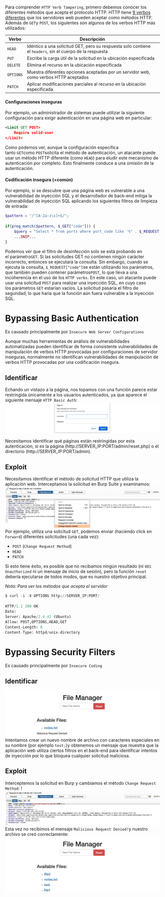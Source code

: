 Para comprender `HTTP Verb Tampering`, primero debemos conocer los diferentes métodos que acepta el protocolo HTTP. HTTP tiene [9 verbos diferentes](https://developer.mozilla.org/en-US/docs/Web/HTTP/Methods) que los servidores web pueden aceptar como métodos HTTP. Además de `GET`y `POST`, los siguientes son algunos de los verbos HTTP más utilizados:

| Verbo     | Descripción                                                                                               |
| --------- | --------------------------------------------------------------------------------------------------------- |
| `HEAD`    | Idéntico a una solicitud GET, pero su respuesta solo contiene el `headers`, sin el cuerpo de la respuesta |
| `PUT`     | Escribe la carga útil de la solicitud en la ubicación especificada                                        |
| `DELETE`  | Elimina el recurso en la ubicación especificada                                                           |
| `OPTIONS` | Muestra diferentes opciones aceptadas por un servidor web, como verbos HTTP aceptados                     |
| `PATCH`   | Aplicar modificaciones parciales al recurso en la ubicación especificada                                  |

#### Configuraciones inseguras

Por ejemplo, un administrador de sistemas puede utilizar la siguiente configuración para exigir autenticación en una página web en particular:

```xml
<Limit GET POST>
    Require valid-user
</Limit>
```

Como podemos ver, aunque la configuración especifica tanto `GET`como `POST`solicita el método de autenticación, un atacante puede usar un método HTTP diferente (como `HEAD`) para eludir este mecanismo de autenticación por completo. Esto finalmente conduce a una omisión de la autenticación.
#### Codificación insegura (+común)
Por ejemplo, si se descubre que una página web es vulnerable a una vulnerabilidad de inyección SQL y el desarrollador de back-end mitiga la vulnerabilidad de inyección SQL aplicando los siguientes filtros de limpieza de entrada:

```php
$pattern = "/^[A-Za-z\s]+$/";

if(preg_match($pattern, $_GET["code"])) {
    $query = "Select * from ports where port_code like '%" . $_REQUEST["code"] . "%'";
    ...SNIP...
}
```

Podemos ver que el filtro de desinfección solo se está probando en el parámetro`GET`. Si las solicitudes GET no contienen ningún carácter incorrecto, entonces se ejecutará la consulta. Sin embargo, cuando se ejecuta la consulta, `$_REQUEST["code"]`se están utilizando los parámetros, que también pueden contener parámetros`POST`, lo que lleva a una incoherencia en el uso de los `HTTP verbs`. En este caso, un atacante puede usar una solicitud `POST` para realizar una inyección SQL, en cuyo caso los parámetros `GET` estarían vacíos. La solicitud pasaría el filtro de seguridad, lo que haría que la función aún fuera vulnerable a la inyección SQL.

# Bypassing Basic Authentication

Es causado principalmente por `Insecure Web Server Configurations`

Aunque muchas herramientas de análisis de vulnerabilidades automatizadas pueden identificar de forma consistente vulnerabilidades de manipulación de verbos HTTP provocadas por configuraciones de servidor inseguras, normalmente no identifican vulnerabilidades de manipulación de verbos HTTP provocadas por una codificación insegura.

## Identificar
Echando un vistazo a la página, nos topamos con una función parece estar restringida únicamente a los usuarios autenticados, ya que aparece el siguiente mensaje `HTTP Basic Auth`:
![[web_attacks_verb_tampering_1.jpg]](https://raw.githubusercontent.com/Tony-Sec/Bug-Bounty-Hunter/refs/heads/main/img/web_attacks_verb_tampering_1.jpg)

Necesitamos identificar qué páginas están restringidas por esta autenticación, si es la página (http://SERVER_IP:PORT/admin/reset.php) o el directorio (http://SERVER_IP:PORT/admin).

## Exploit
Necesitamos identificar el método de solicitud HTTP que utiliza la aplicación web. Interceptamos la solicitud en Burp Suite y examinamos:
![[web_attacks_verb_tampering_2.jpg]](https://raw.githubusercontent.com/Tony-Sec/Bug-Bounty-Hunter/refs/heads/main/img/web_attacks_verb_tampering_2.jpg)
Por ejemplo, utiliza una solicitud `GET`, podemos enviar (haciendo click en `Forward`) diferentes solicitudes (una cada vez):
- `POST` (`Change Request Method`)
- `HEAD` 
- `PATCH`

Si esto tiene éxito, es posible que no recibamos ningún resultado (ni `401 Unauthorized` ni un mensaje de inicio de sesión), pero la función `reset` debería ejecutarse de todos modos, que es nuestro objetivo principal.

*Nota: Para ver los métodos que acepta el servidor*
```python
$ curl -i -X OPTIONS http://SERVER_IP:PORT/

HTTP/1.1 200 OK
Date: 
Server: Apache/2.4.41 (Ubuntu)
Allow: POST,OPTIONS,HEAD,GET
Content-Length: 0
Content-Type: httpd/unix-directory
```
# Bypassing Security Filters

Es causado principalmente por `Insecure Coding`  
## Identificar
![[web_attacks_verb_tampering_3.jpg]](https://raw.githubusercontent.com/Tony-Sec/Bug-Bounty-Hunter/refs/heads/main/img/web_attacks_verb_tampering_3.jpg)
Intentamos crear un nuevo nombre de archivo con caracteres especiales en su nombre (por ejemplo `test;`)y obtenemos un mensaje que muestra que la aplicación web utiliza ciertos filtros en el back-end para identificar intentos de inyección por lo que bloquea cualquier solicitud maliciosa.
## Exploit

Interceptemos la solicitud en Burp y cambiamos el método `Change Request Method`: !![[web_attacks_verb_tampering_4.jpg]](https://raw.githubusercontent.com/Tony-Sec/Bug-Bounty-Hunter/refs/heads/main/img/web_attacks_verb_tampering_4.jpg)
Esta vez no recibimos el mensaje `Malicious Request Denied!`y nuestro archivo se creó correctamente:
![[web_attacks_verb_tampering_5.jpg]](https://raw.githubusercontent.com/Tony-Sec/Bug-Bounty-Hunter/refs/heads/main/img/web_attacks_verb_tampering_5.jpg)
